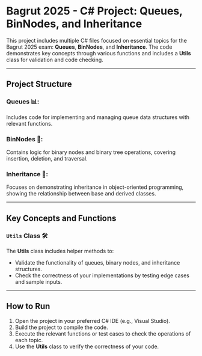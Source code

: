 # Bagrut 2025 - C# Project: Queues, BinNodes, and Inheritance

This project includes multiple C# files focused on essential topics for the Bagrut 2025 exam: **Queues**, **BinNodes**, and **Inheritance**. The code demonstrates key concepts through various functions and includes a **Utils** class for validation and code checking.

---

## Project Structure

### Queues 📊:
Includes code for implementing and managing queue data structures with relevant functions.

### BinNodes 🌳:
Contains logic for binary nodes and binary tree operations, covering insertion, deletion, and traversal.

### Inheritance 🧬:
Focuses on demonstrating inheritance in object-oriented programming, showing the relationship between base and derived classes.

---

## Key Concepts and Functions

### `Utils` Class 🛠️
The **Utils** class includes helper methods to:
- Validate the functionality of queues, binary nodes, and inheritance structures.
- Check the correctness of your implementations by testing edge cases and sample inputs.

---

## How to Run

1. Open the project in your preferred C# IDE (e.g., Visual Studio).
2. Build the project to compile the code.
3. Execute the relevant functions or test cases to check the operations of each topic.
4. Use the **Utils** class to verify the correctness of your code.

